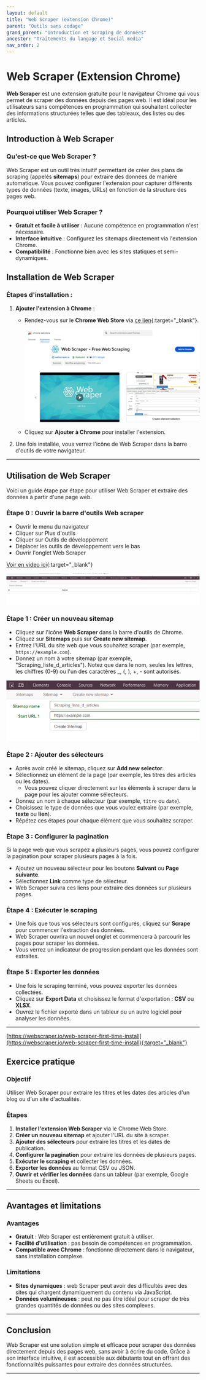 ```yaml
---
layout: default
title: "Web Scraper (extension Chrome)"
parent: "Outils sans codage"
grand_parent: "Introduction et scraping de données"
ancestor: "Traitements du langage et Social media"
nav_order: 2
---
```


# Web Scraper (Extension Chrome)

**Web Scraper** est une extension gratuite pour le navigateur Chrome qui vous permet de scraper des données depuis des pages web. Il est idéal pour les utilisateurs sans compétences en programmation qui souhaitent collecter des informations structurées telles que des tableaux, des listes ou des articles.

## Introduction à Web Scraper

### Qu'est-ce que Web Scraper ?

Web Scraper est un outil très intuitif permettant de créer des plans de scraping (appelés **sitemaps**) pour extraire des données de manière automatique. Vous pouvez configurer l'extension pour capturer différents types de données (texte, images, URLs) en fonction de la structure des pages web.

### Pourquoi utiliser Web Scraper ?

- **Gratuit et facile à utiliser** : Aucune compétence en programmation n'est nécessaire.
- **Interface intuitive** : Configurez les sitemaps directement via l'extension Chrome.
- **Compatibilité** : Fonctionne bien avec les sites statiques et semi-dynamiques.

## Installation de Web Scraper

### Étapes d'installation :

1. **Ajouter l'extension à Chrome** :

   - Rendez-vous sur le **Chrome Web Store** via [ce lien](https://chrome.google.com/webstore/detail/web-scraper/jnhgnonknehpejjnehehllkliplmbmhn){:target="_blank"}.
   
     ![Web scraper](../../assets/images/workshop/webscrap1.png)

   - Cliquez sur **Ajouter à Chrome** pour installer l'extension.

2. Une fois installée, vous verrez l'icône de Web Scraper dans la barre d'outils de votre navigateur.

---

## Utilisation de Web Scraper

Voici un guide étape par étape pour utiliser Web Scraper et extraire des données à partir d'une page web.

### Étape 0 : Ouvrir la barre d'outils Web scraper

- Ouvrir le menu du navigateur
- Cliquer sur Plus d'outils
- Cliquer sur Outils de développement
- Déplacer les outils de développement vers le bas
- Ouvrir l'onglet Web Scraper

[Voir en video ici](https://youtu.be/3_jKuq5CJdY?list=TLGGKtf7KLGt-gkxOTA5MjAyNA){:target="_blank"}

![Web scraper](../../assets/images/workshop/webscrap2.png)

### Étape 1 : Créer un nouveau sitemap

- Cliquez sur l'icône **Web Scraper** dans la barre d'outils de Chrome.
- Cliquez sur **Sitemaps** puis sur **Create new sitemap**.
- Entrez l'URL du site web que vous souhaitez scraper (par exemple, `https://example.com`).
- Donnez un nom à votre sitemap (par exemple, "Scraping_liste_d_articles"). Notez que dans le nom, seules les lettres, les chiffres (0-9) ou l'un des caractères _, (, ), +, - sont autorisés.

![Web scraper](../../assets/images/workshop/webscrap3.png)

### Étape 2 : Ajouter des sélecteurs

- Après avoir créé le sitemap, cliquez sur **Add new selector**.
- Sélectionnez un élément de la page (par exemple, les titres des articles ou les dates).
  - Vous pouvez cliquer directement sur les éléments à scraper dans la page pour les ajouter comme sélecteurs.
- Donnez un nom à chaque sélecteur (par exemple, `titre` ou `date`).
- Choisissez le type de données que vous voulez extraire (par exemple, **texte** ou **lien**).
- Répétez ces étapes pour chaque élément que vous souhaitez scraper.

### Étape 3 : Configurer la pagination

Si la page web que vous scrapez a plusieurs pages, vous pouvez configurer la pagination pour scraper plusieurs pages à la fois.

- Ajoutez un nouveau sélecteur pour les boutons **Suivant** ou **Page suivante**.
- Sélectionnez **Link** comme type de sélecteur.
- Web Scraper suivra ces liens pour extraire des données sur plusieurs pages.

### Étape 4 : Exécuter le scraping

- Une fois que tous vos sélecteurs sont configurés, cliquez sur **Scrape** pour commencer l'extraction des données.
- Web Scraper ouvrira un nouvel onglet et commencera à parcourir les pages pour scraper les données.
- Vous verrez un indicateur de progression pendant que les données sont extraites.

### Étape 5 : Exporter les données

- Une fois le scraping terminé, vous pouvez exporter les données collectées.
- Cliquez sur **Export Data** et choisissez le format d'exportation : **CSV** ou **XLSX**.
- Ouvrez le fichier exporté dans un tableur ou un autre logiciel pour analyser les données.

---

[https://webscraper.io/web-scraper-first-time-install](https://webscraper.io/web-scraper-first-time-install){:target="_blank"}

## Exercice pratique

### Objectif

Utiliser Web Scraper pour extraire les titres et les dates des articles d'un blog ou d'un site d'actualités.

### Étapes

1. **Installer l'extension Web Scraper** via le Chrome Web Store.
2. **Créer un nouveau sitemap** et ajouter l'URL du site à scraper.
3. **Ajouter des sélecteurs** pour extraire les titres et les dates de publication.
4. **Configurer la pagination** pour extraire les données de plusieurs pages.
5. **Exécuter le scraping** et collecter les données.
6. **Exporter les données** au format CSV ou JSON.
7. **Ouvrir et vérifier les données** dans un tableur (par exemple, Google Sheets ou Excel).

---

## Avantages et limitations

### Avantages

- **Gratuit** : Web Scraper est entièrement gratuit à utiliser.
- **Facilité d'utilisation** : pas besoin de compétences en programmation.
- **Compatible avec Chrome** : fonctionne directement dans le navigateur, sans installation complexe.

### Limitations

- **Sites dynamiques** : web Scraper peut avoir des difficultés avec des sites qui chargent dynamiquement du contenu via JavaScript.
- **Données volumineuses** : peut ne pas être idéal pour scraper de très grandes quantités de données ou des sites complexes.

---

## Conclusion

Web Scraper est une solution simple et efficace pour scraper des données directement depuis des pages web, sans avoir à écrire du code. Grâce à son interface intuitive, il est accessible aux débutants tout en offrant des fonctionnalités puissantes pour extraire des données structurées.

---